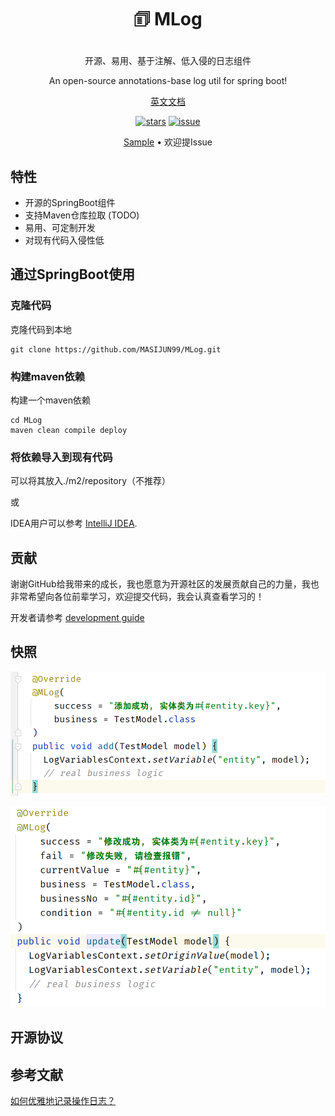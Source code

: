 # <p align="center">🗊 MLog</a></p>


<p align="center">开源、易用、基于注解、低入侵的日志组件</p>
<p align="center">An open-source annotations-base log util for spring boot!</p>

<p align="center">
    <a href="./readme_zh_cn.md">英文文档</a>
</p>

<p align="center">
  <a href="https://github.com/MASIJUN99/MLog/stargazers"><img alt="stars" src="https://img.shields.io/github/stars/MASIJUN99/MLog" /></a>
  <a href="https://github.com/MASIJUN99/MLog/stargazers"><img alt="issue" src="https://img.shields.io/github/issues/MASIJUN99/Mlog"/></a>

</p>

<p align="center">
  <a href="./sample">Sample</a> •
  欢迎提Issue
</p>

## 特性

* 开源的SpringBoot组件
* 支持Maven仓库拉取 (TODO)
* 易用、可定制开发
* 对现有代码入侵性低

## 通过SpringBoot使用

### 克隆代码

克隆代码到本地

```shell
git clone https://github.com/MASIJUN99/MLog.git
```

### 构建maven依赖

构建一个maven依赖

```shell
cd MLog
maven clean compile deploy
```

### 将依赖导入到现有代码

可以将其放入./m2/repository（不推荐）

或

IDEA用户可以参考 [IntelliJ IDEA](https://www.jetbrains.com/help/idea/2022.3/library.html).

## 贡献

谢谢GitHub给我带来的成长，我也愿意为开源社区的发展贡献自己的力量，我也非常希望向各位前辈学习，欢迎提交代码，我会认真查看学习的！

开发者请参考 [development guide](./development.md)

## 快照

![img.png](imgs/snapshot1.png)

![img2.png](imgs/snapshot2.png)

## 开源协议

## 参考文献

[如何优雅地记录操作日志？](https://mp.weixin.qq.com/s/JC51S_bI02npm4CE5NEEow)
